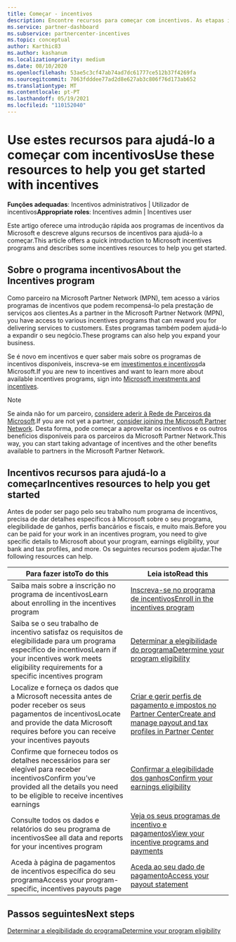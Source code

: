 ```yaml
---
title: Começar - incentivos
description: Encontre recursos para começar com incentivos. As etapas incluem confirmar que cumpre os requisitos de elegibilidade e submeter dados bancários, fiscais e de pagamento.
ms.service: partner-dashboard
ms.subservice: partnercenter-incentives
ms.topic: conceptual
author: Karthic83
ms.author: kashanum
ms.localizationpriority: medium
ms.date: 08/10/2020
ms.openlocfilehash: 53ae5c3cf47ab74ad7dc61777ce512b37f4269fa
ms.sourcegitcommit: 7063fdddee77ad2d8e627ab3c806f76d173ab652
ms.translationtype: MT
ms.contentlocale: pt-PT
ms.lasthandoff: 05/19/2021
ms.locfileid: "110152040"
---
```

# <a name="use-these-resources-to-help-you-get-started-with-incentives"></a><span data-ttu-id="21c6d-104">Use estes recursos para ajudá-lo a começar com incentivos</span><span class="sxs-lookup"><span data-stu-id="21c6d-104">Use these resources to help you get started with incentives</span></span>

<span data-ttu-id="21c6d-105">**Funções adequadas**: Incentivos administrativos | Utilizador de incentivos</span><span class="sxs-lookup"><span data-stu-id="21c6d-105">**Appropriate roles**: Incentives admin | Incentives user</span></span>

<span data-ttu-id="21c6d-106">Este artigo oferece uma introdução rápida aos programas de incentivos da Microsoft e descreve alguns recursos de incentivos para ajudá-lo a começar.</span><span class="sxs-lookup"><span data-stu-id="21c6d-106">This article offers a quick introduction to Microsoft incentives programs and describes some incentives resources to help you get started.</span></span>

## <a name="about-the-incentives-program"></a><span data-ttu-id="21c6d-107">Sobre o programa incentivos</span><span class="sxs-lookup"><span data-stu-id="21c6d-107">About the Incentives program</span></span>

<span data-ttu-id="21c6d-108">Como parceiro na Microsoft Partner Network (MPN), tem acesso a vários programas de incentivos que podem recompensá-lo pela prestação de serviços aos clientes.</span><span class="sxs-lookup"><span data-stu-id="21c6d-108">As a partner in the Microsoft Partner Network (MPN), you have access to various incentives programs that can reward you for delivering services to customers.</span></span> <span data-ttu-id="21c6d-109">Estes programas também podem ajudá-lo a expandir o seu negócio.</span><span class="sxs-lookup"><span data-stu-id="21c6d-109">These programs can also help you expand your business.</span></span>

<span data-ttu-id="21c6d-110">Se é novo em incentivos e quer saber mais sobre os programas de incentivos disponíveis, inscreva-se em [investimentos e incentivos](https://partner.microsoft.com/membership/partner-incentives)da Microsoft.</span><span class="sxs-lookup"><span data-stu-id="21c6d-110">If you are new to incentives and want to learn more about available incentives programs, sign into [Microsoft investments and incentives](https://partner.microsoft.com/membership/partner-incentives).</span></span>

> [!NOTE]
> <span data-ttu-id="21c6d-111">Se ainda não for um parceiro, [considere aderir à Rede de Parceiros da Microsoft](https://partner.microsoft.com/membership).</span><span class="sxs-lookup"><span data-stu-id="21c6d-111">If you are not yet a partner, [consider joining the Microsoft Partner Network](https://partner.microsoft.com/membership).</span></span> <span data-ttu-id="21c6d-112">Desta forma, pode começar a aproveitar os incentivos e os outros benefícios disponíveis para os parceiros da Microsoft Partner Network.</span><span class="sxs-lookup"><span data-stu-id="21c6d-112">This way, you can start taking advantage of incentives and the other benefits available to partners in the Microsoft Partner Network.</span></span>  

## <a name="incentives-resources-to-help-you-get-started"></a><span data-ttu-id="21c6d-113">Incentivos recursos para ajudá-lo a começar</span><span class="sxs-lookup"><span data-stu-id="21c6d-113">Incentives resources to help you get started</span></span>

<span data-ttu-id="21c6d-114">Antes de poder ser pago pelo seu trabalho num programa de incentivos, precisa de dar detalhes específicos à Microsoft sobre o seu programa, elegibilidade de ganhos, perfis bancários e fiscais, e muito mais.</span><span class="sxs-lookup"><span data-stu-id="21c6d-114">Before you can be paid for your work in an incentives program, you need to give specific details to Microsoft about your program, earnings eligibility, your bank and tax profiles, and more.</span></span> <span data-ttu-id="21c6d-115">Os seguintes recursos podem ajudar.</span><span class="sxs-lookup"><span data-stu-id="21c6d-115">The following resources can help.</span></span>

|  <span data-ttu-id="21c6d-116">**Para fazer isto**</span><span class="sxs-lookup"><span data-stu-id="21c6d-116">**To do this**</span></span>  |  <span data-ttu-id="21c6d-117">**Leia isto**</span><span class="sxs-lookup"><span data-stu-id="21c6d-117">**Read this**</span></span>  |
|--------------|-----------|
| <span data-ttu-id="21c6d-118">Saiba mais sobre a inscrição no programa de incentivos</span><span class="sxs-lookup"><span data-stu-id="21c6d-118">Learn about enrolling in the incentives program</span></span> | [<span data-ttu-id="21c6d-119">Inscreva-se no programa de incentivos</span><span class="sxs-lookup"><span data-stu-id="21c6d-119">Enroll in the incentives program</span></span>](incentives-enroll.md)  |
| <span data-ttu-id="21c6d-120">Saiba se o seu trabalho de incentivo satisfaz os requisitos de elegibilidade para um programa específico de incentivos</span><span class="sxs-lookup"><span data-stu-id="21c6d-120">Learn if your incentives work meets eligibility requirements for a specific incentives program</span></span> | [<span data-ttu-id="21c6d-121">Determinar a elegibilidade do programa</span><span class="sxs-lookup"><span data-stu-id="21c6d-121">Determine your program eligibility</span></span>](incentives-determined-your-program-eligibility.md)  |
| <span data-ttu-id="21c6d-122">Localize e forneça os dados que a Microsoft necessita antes de poder receber os seus pagamentos de incentivos</span><span class="sxs-lookup"><span data-stu-id="21c6d-122">Locate and provide the data Microsoft requires before you can receive your incentives payouts</span></span> | [<span data-ttu-id="21c6d-123">Criar e gerir perfis de pagamento e impostos no Partner Center</span><span class="sxs-lookup"><span data-stu-id="21c6d-123">Create and manage payout and tax profiles in Partner Center</span></span>](incentives-create-and-manage-your-payout-and-tax-profiles.md)  |
| <span data-ttu-id="21c6d-124">Confirme que forneceu todos os detalhes necessários para ser elegível para receber incentivos</span><span class="sxs-lookup"><span data-stu-id="21c6d-124">Confirm you’ve provided all the details you need to be eligible to receive incentives earnings</span></span> | [<span data-ttu-id="21c6d-125">Confirmar a elegibilidade dos ganhos</span><span class="sxs-lookup"><span data-stu-id="21c6d-125">Confirm your earnings eligibility</span></span>](incentives-confirm-your-earnings-eligibility.md)  |
| <span data-ttu-id="21c6d-126">Consulte todos os dados e relatórios do seu programa de incentivos</span><span class="sxs-lookup"><span data-stu-id="21c6d-126">See all data and reports for your incentives program</span></span> | [<span data-ttu-id="21c6d-127">Veja os seus programas de incentivo e pagamentos</span><span class="sxs-lookup"><span data-stu-id="21c6d-127">View your incentive programs and payments</span></span>](understand-incentive-payouts.md)  |
| <span data-ttu-id="21c6d-128">Aceda à página de pagamentos de incentivos específica do seu programa</span><span class="sxs-lookup"><span data-stu-id="21c6d-128">Access your program-specific, incentives payouts page</span></span> | [<span data-ttu-id="21c6d-129">Aceda ao seu dado de pagamento</span><span class="sxs-lookup"><span data-stu-id="21c6d-129">Access your payout statement</span></span>](payout-statement.md)  |

## <a name="next-steps"></a><span data-ttu-id="21c6d-130">Passos seguintes</span><span class="sxs-lookup"><span data-stu-id="21c6d-130">Next steps</span></span>

[<span data-ttu-id="21c6d-131">Determinar a elegibilidade do programa</span><span class="sxs-lookup"><span data-stu-id="21c6d-131">Determine your program eligibility</span></span>](incentives-determined-your-program-eligibility.md)